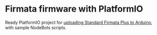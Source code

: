 # Firmata firmware with PlatformIO
Ready PlatformIO project for [uploading Standard Firmata Plus to Arduino](https://mber.dev/johnny-five-flashing-firmata-with-platformio), 
with sample NodeBots scripts.
